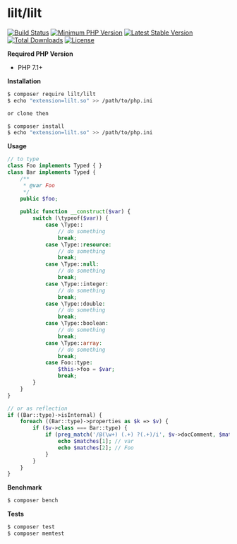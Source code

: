 # lilt/lilt

[![Build Status](https://img.shields.io/travis/lilt-php/lilt/master.svg?style=flat-square)](https://travis-ci.org/lilt-php/lilt)
[![Minimum PHP Version](https://img.shields.io/badge/php-%3E%3D%207.1-8892BF.svg?style=flat-square)](https://php.net/)
[![Latest Stable Version](https://poser.pugx.org/lilt/lilt/v/stable?format=flat-square)](https://packagist.org/packages/lilt/lilt)
[![Total Downloads](https://poser.pugx.org/lilt/lilt/downloads?format=flat-square)](https://packagist.org/packages/lilt/lilt)
[![License](https://poser.pugx.org/lilt/lilt/license?format=flat-square)](https://packagist.org/packages/lilt/lilt)

**Required PHP Version**

- PHP 7.1+

**Installation**

```bash
$ composer require lilt/lilt
$ echo "extension=lilt.so" >> /path/to/php.ini

or clone then

$ composer install
$ echo "extension=lilt.so" >> /path/to/php.ini
```

**Usage**

```php
// to type
class Foo implements Typed { }
class Bar implements Typed {
    /**
     * @var Foo
     */
    public $foo;
    
    public function __construct($var) {
        switch (\typeof($var)) {
            case \Type::
                // do something
                break;
            case \Type::resource:
                // do something
                break;
            case \Type::null: 
                // do something
                break;
            case \Type::integer: 
                // do something
                break;
            case \Type::double: 
                // do something
                break;
            case \Type::boolean: 
                // do something
                break;
            case \Type::array: 
                // do something
                break;
            case Foo::type: 
                $this->foo = $var;
                break;
        }
    }
}

// or as reflection
if ((Bar::type)->isInternal) {
    foreach ((Bar::type)->properties as $k => $v) {
        if ($v->class === Bar::type) {
            if (preg_match('/@(\w+) (.+) ?(.+)/i', $v->docComment, $matches)) {
                echo $matches[1]; // var
                echo $matches[2]; // Foo
            }
        }
    }
}
```

**Benchmark**

```bash
$ composer bench
```

**Tests**

```bash
$ composer test
$ composer memtest
```